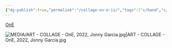 ```yaml
---
{"dg-publish":true,"permalink":"/collage-on-e-ii/","tags":["c/hand","c/abstract","c/cross","c/colour-brown","c/colour-red","c/face","collage/year-2022"],"created":"2024-06-28T12:56:49.000-04:00","updated":"2025-09-10T13:19:12.388-04:00"}
---
```



[OnE](https://www.instagram.com/p/CbwEYYMttH0/)

![MEDIA/ART - COLLAGE - OnE, 2022, Jonny Garcia.jpg|ART - COLLAGE - OnE, 2022, Jonny Garcia.jpg](/img/user/MEDIA/ART%20-%20COLLAGE%20-%20OnE,%202022,%20Jonny%20Garcia.jpg)
